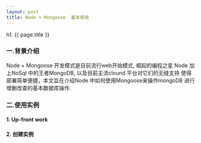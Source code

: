 ```yaml
---
layout: post
title: Node + Mongoose  基本使用 
---
```


h1. {{ page.title }}

### 一.背景介绍
   Node + Mongoose  开发模式是目前流行web开始模式, 崛起的编程之星 Node 加上NoSql 中的王者MongoDB, 以及目前主流clound 平台对它们的无缝支持
使得部署简单便捷，本文旨在介绍Node 中如何使用Mongoose来操作mongoDB 进行增删改查的基本数据库操作.
### 二.使用实例
   #### 1.  Up-front work
   #### 2. 创建实例
